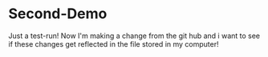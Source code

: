 Second-Demo
===========

Just a test-run!
Now I'm making a change from the git hub and i want to see if these changes get reflected in the file stored in my computer!